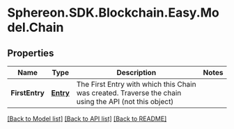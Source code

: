 # Sphereon.SDK.Blockchain.Easy.Model.Chain
## Properties

Name | Type | Description | Notes
------------ | ------------- | ------------- | -------------
**FirstEntry** | [**Entry**](Entry.md) | The First Entry with which this Chain was created. Traverse the chain using the API (not this object) | 

[[Back to Model list]](../README.md#documentation-for-models) [[Back to API list]](../README.md#documentation-for-api-endpoints) [[Back to README]](../README.md)

